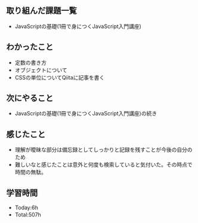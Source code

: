 ## 取り組んだ課題一覧
- JavaScriptの基礎(1冊で身につくJavaScript入門講座)

## わかったこと
- 定数の書き方
- オブジェクトについて
- CSSの単位についてQiitaに記事を書く
  
## 次にやること
- JavaScriptの基礎(1冊で身につくJavaScript入門講座)の続き

## 感じたこと
- 理解が曖昧な部分は備忘録としてしっかりと記録を残すことが今後の自分のため
- 難しいなと感じたことは意外と何度も検索していると気付いた。その時点で時間の無駄。
   
## 学習時間
- Today:6h
- Total:507h　 
 
